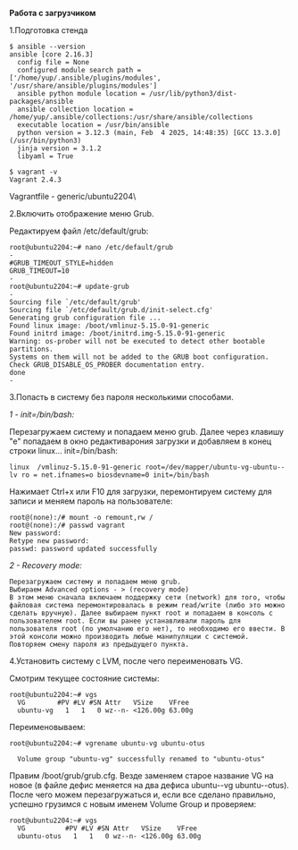 <b>Работа с загрузчиком</b>

1.Подготовка стенда

```
$ ansible --version
ansible [core 2.16.3]
  config file = None
  configured module search path = ['/home/yup/.ansible/plugins/modules', '/usr/share/ansible/plugins/modules']
  ansible python module location = /usr/lib/python3/dist-packages/ansible
  ansible collection location = /home/yup/.ansible/collections:/usr/share/ansible/collections
  executable location = /usr/bin/ansible
  python version = 3.12.3 (main, Feb  4 2025, 14:48:35) [GCC 13.3.0] (/usr/bin/python3)
  jinja version = 3.1.2
  libyaml = True

$ vagrant -v
Vagrant 2.4.3
```

Vagrantfile - generic/ubuntu2204\

2.Включить отображение меню Grub.

Редактируем файл /etc/default/grub:

```
root@ubuntu2204:~# nano /etc/default/grub
-
#GRUB_TIMEOUT_STYLE=hidden
GRUB_TIMEOUT=10
-
root@ubuntu2204:~# update-grub
-
Sourcing file `/etc/default/grub'
Sourcing file `/etc/default/grub.d/init-select.cfg'
Generating grub configuration file ...
Found linux image: /boot/vmlinuz-5.15.0-91-generic
Found initrd image: /boot/initrd.img-5.15.0-91-generic
Warning: os-prober will not be executed to detect other bootable partitions.
Systems on them will not be added to the GRUB boot configuration.
Check GRUB_DISABLE_OS_PROBER documentation entry.
done
-
```

3.Попасть в систему без пароля несколькими способами.

*1 - init=/bin/bash:*

Перезагружаем систему и попадаем меню grub.
Далее через клавишу "е" попадаем в окно редактиварония загрузки и добавляем в конец строки linux... init=/bin/bash:

```
linux  /vmlinuz-5.15.0-91-generic root=/dev/mapper/ubuntu-vg-ubuntu--lv ro = net.ifnames=o biosdevname=0 init=/bin/bash
```

Нажимает Ctrl+x или F10 для загрузки, перемонтируем систему для записи и меняем пароль на пользователе:

```
root@(none):/# mount -o remount,rw /
root@(none):/# passwd vagrant
New password:
Retype new password:
passwd: password updated successfully
```

*2 - Recovery mode:*

```
Перезагружаем систему и попадаем меню grub.
Выбираем Advanced options - > (recovery mode)
В этом меню сначала включаем поддержку сети (network) для того, чтобы файловая система перемонтировалась в режим read/write (либо это можно сделать вручную). Далее выбираем пункт root и попадаем в консоль с пользователем root. Если вы ранее устанавливали пароль для пользователя root (по умолчанию его нет), то необходимо его ввести. В этой консоли можно производить любые манипуляции с системой.
Повторяем смену пароля из предыдущего пункта.
```

4.Установить систему с LVM, после чего переименовать VG.

Смотрим текущее состояние системы:

```
root@ubuntu2204:~# vgs
  VG        #PV #LV #SN Attr   VSize    VFree 
  ubuntu-vg   1   1   0 wz--n- <126.00g 63.00g
```

Переименовываем:

```
root@ubuntu2204:~# vgrename ubuntu-vg ubuntu-otus

  Volume group "ubuntu-vg" successfully renamed to "ubuntu-otus"
```

Правим /boot/grub/grub.cfg. Везде заменяем старое название VG на новое (в файле дефис меняется на два дефиса ubuntu--vg ubuntu--otus).
После чего можем перезагружаться и, если все сделано правильно, успешно грузимся с новым именем Volume Group и проверяем:

```
root@ubuntu2204:~# vgs
  VG          #PV #LV #SN Attr   VSize    VFree 
  ubuntu-otus   1   1   0 wz--n- <126.00g 63.00g
```
